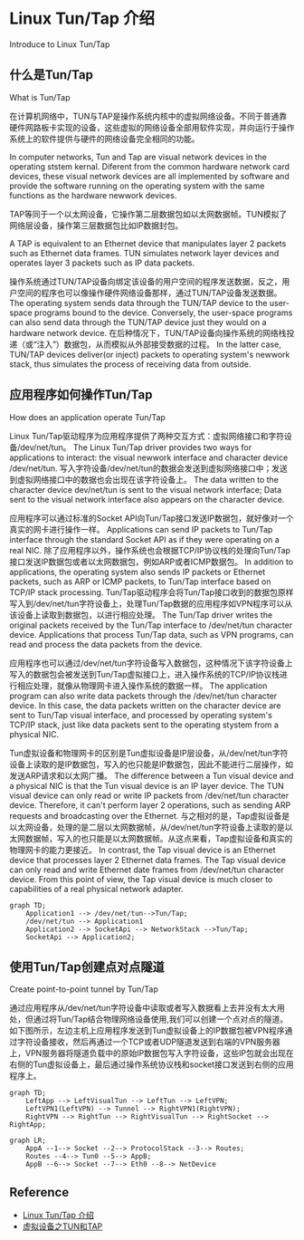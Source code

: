 # Linux Tun/Tap 介绍
Introduce to Linux Tun/Tap

## 什么是Tun/Tap
What is Tun/Tap

在计算机网络中，TUN与TAP是操作系统内核中的虚拟网络设备。不同于普通靠硬件网路板卡实现的设备，这些虚拟的网络设备全部用软件实现，并向运行于操作系统上的软件提供与硬件的网络设备完全相同的功能。

In computer networks, Tun and Tap are visual network devices in the operating ststem kernal. Diferent from the common hardware network card devices, these visual network devices are all implemented by software and provide the software running on the operating system with the same functions as the hardware newwork devices.

TAP等同于一个以太网设备，它操作第二层数据包如以太网数据帧。TUN模拟了网络层设备，操作第三层数据包比如IP数据封包。

A TAP is equivalent to an Ethernet device that manipulates layer 2 packets such as Ethernet data frames. TUN simulates network layer devices and operates layer 3 packets such as IP data packets.


操作系统通过TUN/TAP设备向绑定该设备的用户空间的程序发送数据，反之，用户空间的程序也可以像操作硬件网络设备那样，通过TUN/TAP设备发送数据。
The operating system sends data through the TUN/TAP device to the user-space programs bound to the device. Conversely, the user-space programs can also send data through the TUN/TAP device just they would on a hardware network device.
在后种情况下，TUN/TAP设备向操作系统的网络栈投递（或“注入”）数据包，从而模拟从外部接受数据的过程。
In the latter case, TUN/TAP devices deliver(or inject) packets to operating system's newwork stack, thus simulates the process of receiving data from outside.

## 应用程序如何操作Tun/Tap
How does an application operate Tun/Tap

Linux Tun/Tap驱动程序为应用程序提供了两种交互方式：虚拟网络接口和字符设备/dev/net/tun。
The Linux Tun/Tap driver provides two ways for applications to interact: the visual newwork interface and character device /dev/net/tun.
写入字符设备/dev/net/tun的数据会发送到虚拟网络接口中；发送到虚拟网络接口中的数据也会出现在该字符设备上。
The data written to the character device dev/net/tun is sent to the visual network interface; Data sent to the visual network interface also appears on the character device.

应用程序可以通过标准的Socket API向Tun/Tap接口发送IP数据包，就好像对一个真实的网卡进行操作一样。
Applications can send IP packets to Tun/Tap interface through the standard Socket API as if they were operating on a real NIC.
除了应用程序以外，操作系统也会根据TCP/IP协议栈的处理向Tun/Tap接口发送IP数据包或者以太网数据包，例如ARP或者ICMP数据包。
In addition to applications, the operating system also sends IP packets or Ethernet packets, such as ARP or ICMP packets, to Tun/Tap interface based on TCP/IP stack processing.
Tun/Tap驱动程序会将Tun/Tap接口收到的数据包原样写入到/dev/net/tun字符设备上，处理Tun/Tap数据的应用程序如VPN程序可以从该设备上读取到数据包，以进行相应处理。
The Tun/Tap driver writes the original packets received by the Tun/Tap interface to /dev/net/tun character device. Applications that process Tun/Tap data, such as VPN programs, can read and process the data packets from the device.

应用程序也可以通过/dev/net/tun字符设备写入数据包，这种情况下该字符设备上写入的数据包会被发送到Tun/Tap虚拟接口上，进入操作系统的TCP/IP协议栈进行相应处理，就像从物理网卡进入操作系统的数据一样。
The application program can also write data packets through the /dev/net/tun character device. In this case, the data packets written on the character device are sent to Tun/Tap visual interface, and processed by operating system's TCP/IP stack, just like data packets sent to the operating stystem from a physical NIC.

Tun虚拟设备和物理网卡的区别是Tun虚拟设备是IP层设备，从/dev/net/tun字符设备上读取的是IP数据包，写入的也只能是IP数据包，因此不能进行二层操作，如发送ARP请求和以太网广播。
The difference between a Tun visual device and a physical NIC is that the Tun visual device is an IP layer device. The TUN visual device can only read or write IP packets from /dev/net/tun character device. Therefore, it can't perform layer 2 operations, such as sending ARP requests and broadcasting over the Ethernet.
与之相对的是，Tap虚拟设备是以太网设备，处理的是二层以太网数据帧，从/dev/net/tun字符设备上读取的是以太网数据帧，写入的也只能是以太网数据帧。从这点来看，Tap虚拟设备和真实的物理网卡的能力更接近。
In contrast, the Tap visual device is an Ethernet device that processes layer 2 Ethernet data frames. The Tap visual device can only read and write Ethernet date frames from /dev/net/tun character device. From this point of view, the Tap visual device is much closer to capabilities of a real physical network adapter.


```mermaid
graph TD;
    Application1 --> /dev/net/tun-->Tun/Tap;
    /dev/net/tun --> Application1
    Application2 --> SocketApi --> NetworkStack -->Tun/Tap;
    SocketApi --> Application2;
```



## 使用Tun/Tap创建点对点隧道
Create point-to-point tunnel by Tun/Tap

通过应用程序从/dev/net/tun字符设备中读取或者写入数据看上去并没有太大用处，但通过将Tun/Tap结合物理网络设备使用,我们可以创建一个点对点的隧道。
如下图所示，左边主机上应用程序发送到Tun虚拟设备上的IP数据包被VPN程序通过字符设备接收，然后再通过一个TCP或者UDP隧道发送到右端的VPN服务器上，VPN服务器将隧道负载中的原始IP数据包写入字符设备，这些IP包就会出现在右侧的Tun虚拟设备上，最后通过操作系统协议栈和socket接口发送到右侧的应用程序上。

```mermaid
graph TD;
    LeftApp --> LeftVisualTun --> LeftTun --> LeftVPN;
    LeftVPN1(LeftVPN) --> Tunnel --> RightVPN1(RightVPN);
    RightVPN --> RightTun --> RightVisualTun --> RightSocket --> RightApp;
```

```mermaid
graph LR;
    AppA --1--> Socket --2--> ProtocolStack --3--> Routes;
    Routes --4--> Tun0 --5--> AppB;
    AppB --6--> Socket --7--> Eth0 --8--> NetDevice
```


## Reference

- [Linux Tun/Tap 介绍](https://www.zhaohuabing.com/post/2020-02-24-linux-taptun/)
- [虚拟设备之TUN和TAP](https://zhuanlan.zhihu.com/p/260405786?utm_medium=social&utm_oi=1074400359216099328&utm_psn=1569303558859833344&utm_source=wechat_session)
